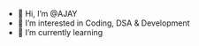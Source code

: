- 👋 Hi, I’m @AJAY
- 👀 I’m interested in Coding, DSA & Development
- 🌱 I’m currently learning

<!---
AJTEACH/AJTEACH is a ✨ special ✨ repository because its `README.md` (this file) appears on your GitHub profile.
You can click the Preview link to take a look at your changes.
--->
